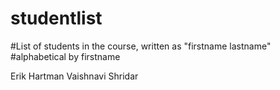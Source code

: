 # studentlist
#List of students in the course, written as "firstname lastname"
#alphabetical by firstname


Erik Hartman
Vaishnavi Shridar

